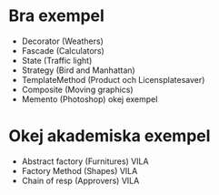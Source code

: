 ﻿# Bra exempel

- Decorator (Weathers)
- Fascade (Calculators)
- State (Traffic light)
- Strategy (Bird and Manhattan)
- TemplateMethod (Product och Licensplatesaver)
- Composite (Moving graphics)
- Memento (Photoshop) okej exempel

# Okej akademiska exempel
- Abstract factory (Furnitures) VILA
- Factory Method (Shapes)   VILA
- Chain of resp (Approvers) VILA


